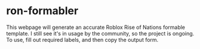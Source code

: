 # ron-formabler
This webpage will generate an accurate Roblox Rise of Nations formable template. I still see it's in usage by the community, so the project is ongoing. To use, fill out required labels, and then copy the output form.
